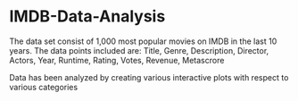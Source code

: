 # IMDB-Data-Analysis

The data set consist of 1,000 most popular movies on IMDB in the last 10 years. The data points included are:
Title, Genre, Description, Director, Actors, Year, Runtime, Rating, Votes, Revenue, Metascrore

Data has been analyzed by creating various interactive plots with respect to various categories
